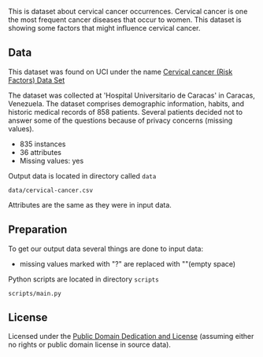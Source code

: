 This is dataset about cervical cancer occurrences. Cervical cancer is 
one the most frequent cancer diseases that occur to women. This dataset 
is showing some factors that might influence cervical cancer.

## Data

This dataset was found on UCI under the name [Cervical cancer (Risk Factors) Data Set ](https://archive.ics.uci.edu/ml/datasets/Cervical+cancer+%28Risk+Factors%29#)

The dataset was collected at 'Hospital Universitario de Caracas' in Caracas, Venezuela. 
The dataset comprises demographic information, habits, and historic medical records of 
858 patients. Several patients decided not to answer some of the questions because of 
privacy concerns (missing values).

* 835 instances
* 36 attributes
* Missing values: yes

Output data is located in directory called `data`

`data/cervical-cancer.csv`

Attributes are the same as they were in input data.

## Preparation

To get our output data several things are done to input data:
* missing values marked with "?" are replaced with ""(empty space)

Python scripts are located in directory `scripts`

`scripts/main.py`

## License
Licensed under the [Public Domain Dedication and License][pddl] (assuming
either no rights or public domain license in source data).

[pddl]: http://opendatacommons.org/licenses/pddl/1.0/
